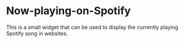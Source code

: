# Now-playing-on-Spotify

This is a small widget that can be used to display the currently playing Spotify song in websites.
